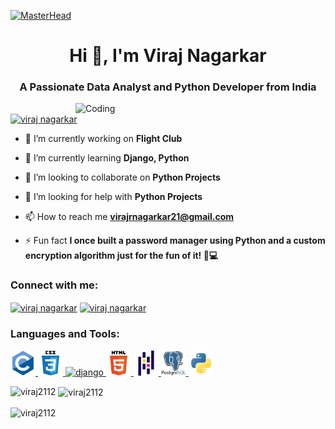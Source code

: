 [![MasterHead](https://user-images.githubusercontent.com/74038190/241765440-80728820-e06b-4f96-9c9e-9df46f0cc0a5.gif)](https://rishavchanda.io)
<h1 align="center">Hi 👋, I'm Viraj Nagarkar</h1>
<h3 align="center">A Passionate Data Analyst and Python Developer from India</h3>
<img align="right" alt="Coding" width="400" src="https://media.licdn.com/dms/image/C4D12AQFOTlbEnng1cg/article-inline_image-shrink_1000_1488/0/1578065396766?e=1712793600&v=beta&t=26dJ5_v5V5uNzjjJWKjhu-LhIrcV_DvmVXQrDIA96bs">

<p align="left"> <a href="https://twitter.com/viraj nagarkar" target="blank"><img src="https://img.shields.io/twitter/follow/viraj nagarkar?logo=twitter&style=for-the-badge" alt="viraj nagarkar" /></a> </p>

- 🔭 I’m currently working on **Flight Club**

- 🌱 I’m currently learning **Django, Python**

- 👯 I’m looking to collaborate on **Python Projects**

- 🤝 I’m looking for help with **Python Projects**

- 📫 How to reach me **virajrnagarkar21@gmail.com**

- ⚡ Fun fact **I once built a password manager using Python and a custom encryption algorithm just for the fun of it! 🔐💻**

<h3 align="left">Connect with me:</h3>
<p align="left">
<a href="https://twitter.com/viraj nagarkar" target="blank"><img align="center" src="https://raw.githubusercontent.com/rahuldkjain/github-profile-readme-generator/master/src/images/icons/Social/twitter.svg" alt="viraj nagarkar" height="30" width="40" /></a>
<a href="https://linkedin.com/in/viraj nagarkar" target="blank"><img align="center" src="https://raw.githubusercontent.com/rahuldkjain/github-profile-readme-generator/master/src/images/icons/Social/linked-in-alt.svg" alt="viraj nagarkar" height="30" width="40" /></a>
</p>

<h3 align="left">Languages and Tools:</h3>
<p align="left"> <a href="https://www.cprogramming.com/" target="_blank" rel="noreferrer"> <img src="https://raw.githubusercontent.com/devicons/devicon/master/icons/c/c-original.svg" alt="c" width="40" height="40"/> </a> <a href="https://www.w3schools.com/css/" target="_blank" rel="noreferrer"> <img src="https://raw.githubusercontent.com/devicons/devicon/master/icons/css3/css3-original-wordmark.svg" alt="css3" width="40" height="40"/> </a> <a href="https://www.djangoproject.com/" target="_blank" rel="noreferrer"> <img src="https://cdn.worldvectorlogo.com/logos/django.svg" alt="django" width="40" height="40"/> </a> <a href="https://www.w3.org/html/" target="_blank" rel="noreferrer"> <img src="https://raw.githubusercontent.com/devicons/devicon/master/icons/html5/html5-original-wordmark.svg" alt="html5" width="40" height="40"/> </a> <a href="https://pandas.pydata.org/" target="_blank" rel="noreferrer"> <img src="https://raw.githubusercontent.com/devicons/devicon/2ae2a900d2f041da66e950e4d48052658d850630/icons/pandas/pandas-original.svg" alt="pandas" width="40" height="40"/> </a> <a href="https://www.postgresql.org" target="_blank" rel="noreferrer"> <img src="https://raw.githubusercontent.com/devicons/devicon/master/icons/postgresql/postgresql-original-wordmark.svg" alt="postgresql" width="40" height="40"/> </a> <a href="https://www.python.org" target="_blank" rel="noreferrer"> <img src="https://raw.githubusercontent.com/devicons/devicon/master/icons/python/python-original.svg" alt="python" width="40" height="40"/> </a> </p>

<p><img align="left" src="https://github-readme-stats.vercel.app/api/top-langs?username=viraj2112&show_icons=true&locale=en&layout=compact" alt="viraj2112" /></p>

<p>&nbsp;<img align="center" src="https://github-readme-stats.vercel.app/api?username=viraj2112&show_icons=true&locale=en" alt="viraj2112" /></p>

<p><img align="center" src="https://github-readme-streak-stats.herokuapp.com/?user=viraj2112&" alt="viraj2112" /></p>
